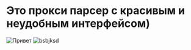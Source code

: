 # Это прокси парсер с красивым и неудобным интерфейсом) 
![Привет](https://avatars.mds.yandex.net/get-zen_doc/3414416/pub_5ee444fe25926f58699e4dce_5ee86fedb162de311af3bd30/scale_1200)
![bsbjksd](https://downloader.disk.yandex.ru/preview/bd6019c6ab45b3edce6d50129f6c463d03b626d4f6c091a285d1612775b9a9cf/62de14d4/6amkTE2FJY13FZbn2MD__AESlYtXf4MeOEdcsxUREHORTGnC2jLdkjkIjVmB-XLvwWBzCZue1gLoEwVPfRpLNA%3D%3D?uid=0&filename=изображение_2022-07-19_225047405.png&disposition=inline&hash=&limit=0&content_type=image%2Fpng&owner_uid=0&tknv=v2&size=2048x2048)
